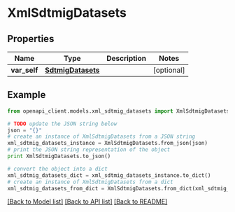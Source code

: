# XmlSdtmigDatasets


## Properties
Name | Type | Description | Notes
------------ | ------------- | ------------- | -------------
**var_self** | [**SdtmigDatasets**](SdtmigDatasets.md) |  | [optional] 

## Example

```python
from openapi_client.models.xml_sdtmig_datasets import XmlSdtmigDatasets

# TODO update the JSON string below
json = "{}"
# create an instance of XmlSdtmigDatasets from a JSON string
xml_sdtmig_datasets_instance = XmlSdtmigDatasets.from_json(json)
# print the JSON string representation of the object
print XmlSdtmigDatasets.to_json()

# convert the object into a dict
xml_sdtmig_datasets_dict = xml_sdtmig_datasets_instance.to_dict()
# create an instance of XmlSdtmigDatasets from a dict
xml_sdtmig_datasets_from_dict = XmlSdtmigDatasets.from_dict(xml_sdtmig_datasets_dict)
```
[[Back to Model list]](../README.md#documentation-for-models) [[Back to API list]](../README.md#documentation-for-api-endpoints) [[Back to README]](../README.md)


